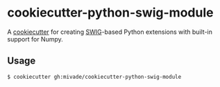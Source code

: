 # cookiecutter-python-swig-module

A [cookiecutter][] for creating [SWIG][]-based Python extensions with built-in
support for Numpy.

[cookiecutter]: https://github.com/audreyr/cookiecutter
[SWIG]: http://www.swig.org/

## Usage

```
$ cookiecutter gh:mivade/cookiecutter-python-swig-module
```
